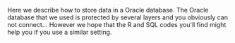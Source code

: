 Here we describe how to store data in a Oracle database.
The Oracle database that we used is protected by several layers and you obviously can not connect...
However we hope that the R and SQL codes you'll find might help you if you use a similar setting.
